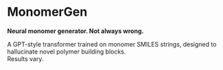 # MonomerGen

**Neural monomer generator. Not always wrong.**

A GPT-style transformer trained on monomer SMILES strings, designed to hallucinate novel polymer building blocks.  
Results vary.
